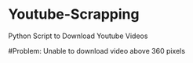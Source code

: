 # Youtube-Scrapping
Python Script to Download Youtube Videos

#Problem:
Unable to download video above 360 pixels
